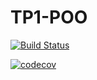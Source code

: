 # TP1-POO
 [![Build Status](https://app.travis-ci.com/worldroot/tp1-POO.svg?branch=main)](https://app.travis-ci.com/worldroot/tp1-POO)
 
 [![codecov](https://codecov.io/gh/worldroot/tp1-POO/branch/main/graph/badge.svg?token=UQ53O80QZ4)](https://codecov.io/gh/worldroot/tp1-POO)
